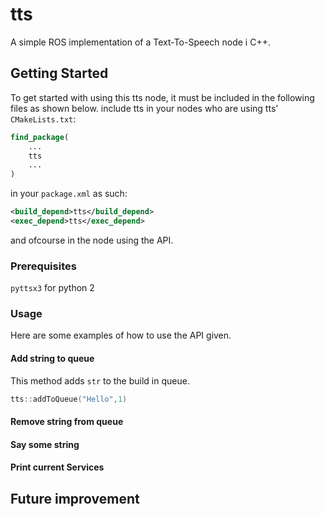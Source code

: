 # tts
A simple ROS implementation of a Text-To-Speech node i C++.
## Getting Started
To get started with using this tts node, it must be included in the following files as shown below. 
include tts in your nodes who are using tts' ```CMakeLists.txt```:
```CMake
find_package(
	...
  	tts
	...
)
```
in your ```package.xml``` as such:
```xml
<build_depend>tts</build_depend>
<exec_depend>tts</exec_depend>
```
and ofcourse in the node using the API.
### Prerequisites
``` pyttsx3 ``` for python 2
### Usage
Here are some examples of how to use the API given.
#### Add string to queue
This method adds ```str``` to the build in queue.
```cpp
tts::addToQueue("Hello",1)
```

#### Remove string from queue
#### Say some string


#### Print current Services



## Future improvement
